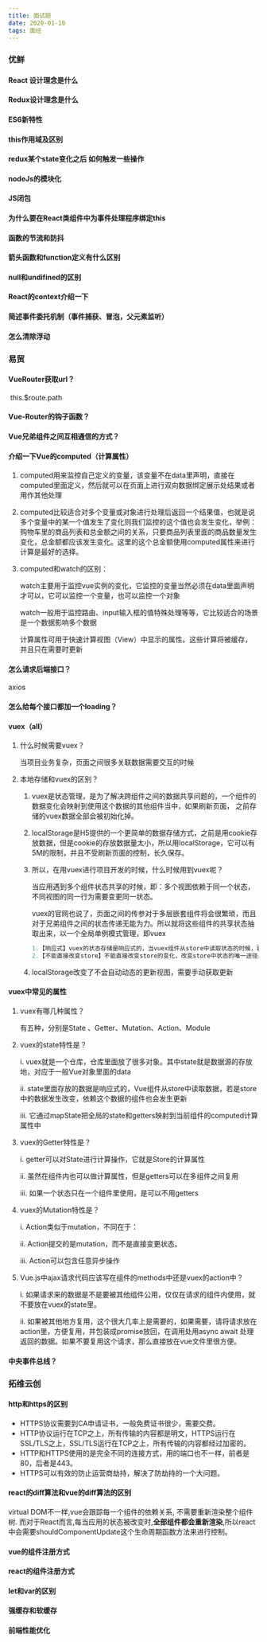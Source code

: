 ```yaml
---
title: 面试题
date: 2020-01-10
tags: 面经
---
```




### 优鲜

#### React 设计理念是什么

#### Redux设计理念是什么

<!-- more -->
#### ES6新特性

#### this作用域及区别

#### redux某个state变化之后 如何触发一些操作

#### nodeJs的模块化

#### JS闭包

#### 为什么要在React类组件中为事件处理程序绑定this

#### 函数的节流和防抖

#### 箭头函数和function定义有什么区别

#### null和undifined的区别

#### React的context介绍一下

#### 简述事件委托机制（事件捕获、冒泡，父元素监听）

#### 怎么清除浮动

### 易贸

#### VueRouter获取url？

​	this.$route.path



#### Vue-Router的钩子函数？

#### Vue兄弟组件之间互相通信的方式？

#### 介绍一下Vue的computed（计算属性）

1. computed用来监控自己定义的变量，该变量不在data里声明，直接在computed里面定义，然后就可以在页面上进行双向数据绑定展示处结果或者用作其他处理

2. computed比较适合对多个变量或对象进行处理后返回一个结果值，也就是说多个变量中的某一个值发生了变化则我们监控的这个值也会发生变化，举例：购物车里的商品列表和总金额之间的关系，只要商品列表里面的商品数量发生变化，总金额都应该发生变化。这里的这个总金额使用computed属性来进行计算是最好的选择。

3. computed和watch的区别：

   watch主要用于监控vue实例的变化，它监控的变量当然必须在data里面声明才可以，它可以监控一个变量，也可以监控一个对象

   watch一般用于监控路由、input输入框的值特殊处理等等，它比较适合的场景是一个数据影响多个数据

   计算属性可用于快速计算视图（View）中显示的属性。这些计算将被缓存，并且只在需要时更新

#### 怎么请求后端接口？

axios

#### 怎么给每个接口都加一个loading？

#### vuex（all）

1. 什么时候需要vuex？

   当项目业务复杂，页面之间很多关联数据需要交互的时候

2. 本地存储和vuex的区别？

   1. vuex是状态管理，是为了解决跨组件之间的数据共享问题的，一个组件的数据变化会映射到使用这个数据的其他组件当中，如果刷新页面， 之前存储的vuex数据全部会被初始化掉。

   2. localStorage是H5提供的一个更简单的数据存储方式，之前是用cookie存放数据，但是cookie的存放数据量太小，所以用localStorage，它可以有5M的限制，并且不受刷新页面的控制，长久保存。

   3. 所以，在用vuex进行项目开发的时候，什么时候用到vuex呢？

      当应用遇到多个组件状态共享的时候，即：多个视图依赖于同一个状态，不同视图的同一行为需要变更同一状态。

      vuex的官网也说了，页面之间的传参对于多层嵌套组件将会很繁琐，而且对于兄弟组件之间的状态传递无能为力。所以就将这些组件的共享状态抽取出来，以一个全局单例模式管理，即vuex

      ```javascript
      1.【响应式】vuex的状态存储是响应式的，当vuex组件从store中读取状态的时候，若store中的状态发生变化，那么相应的组件也会得到高效更新。
      2.【不能直接改变store】不能直接改变store的变化，改变store中状态的唯一途径是commit mutation，方便与跟踪每一个状态的变化
      ```

   4. localStorage改变了不会自动动态的更新视图，需要手动获取更新

#### vuex中常见的属性

1. vuex有哪几种属性？

   有五种，分别是State 、Getter、Mutation、Action、Module

2. vuex的state特性是？

   i. vuex就是一个仓库，仓库里面放了很多对象。其中state就是数据源的存放地，对应于一般Vue对象里面的data

   ii. state里面存放的数据是响应式的，Vue组件从store中读取数据，若是store中的数据发生改变，依赖这个数据的组件也会发生更新

   iii. 它通过mapState把全局的state和getters映射到当前组件的computed计算属性中

3. vuex的Getter特性是？

   i. getter可以对State进行计算操作，它就是Store的计算属性

   ii. 虽然在组件内也可以做计算属性，但是getters可以在多组件之间复用

   iii.  如果一个状态只在一个组件里使用，是可以不用getters

4. vuex的Mutation特性是？

   i. Action类似于mutation，不同在于：

   ii. Action提交的是mutation，而不是直接变更状态。

   iii. Action可以包含任意异步操作

5. Vue.js中ajax请求代码应该写在组件的methods中还是vuex的action中？

   i. 如果请求来的数据是不是要被其他组件公用，仅仅在请求的组件内使用，就不要放在vuex的state里。

   ii. 如果被其他地方复用，这个很大几率上是需要的，如果需要，请将请求放在action里，方便复用，并包装成promise放回，在调用处用async await 处理返回的数据。如果不要复用这个请求，那么直接放在vue文件里很方便。

#### 中央事件总线？

### 拓维云创

#### http和https的区别

- HTTPS协议需要到CA申请证书，一般免费证书很少，需要交费。
- HTTP协议运行在TCP之上，所有传输的内容都是明文，HTTPS运行在SSL/TLS之上，SSL/TLS运行在TCP之上，所有传输的内容都经过加密的。
- HTTP和HTTPS使用的是完全不同的连接方式，用的端口也不一样，前者是80，后者是443。
- HTTPS可以有效的防止运营商劫持，解决了防劫持的一个大问题。

#### react的diff算法和vue的diff算法的区别

virtual DOM不一样,vue会跟踪每一个组件的依赖关系, 不需要重新渲染整个组件树.
而对于React而言,每当应用的状态被改变时,**全部组件都会重新渲染**,所以react中会需要shouldComponentUpdate这个生命周期函数方法来进行控制。

#### vue的组件注册方式

#### react的组件注册方式

#### let和var的区别

#### 强缓存和软缓存

#### 前端性能优化

